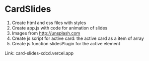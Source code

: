 # CardSlides

1. Create html and css files with styles
2. Create app.js with code for animation of slides
3. Images from http://unsplash.com
4. Create js script for active card: the active card as a item of array
5. Create js function slidesPlugin for the active element


Link: card-slides-xdcd.vercel.app
